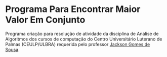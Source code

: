 # Programa Para Encontrar Maior Valor Em Conjunto

Programa criação para resolução de atividade da disciplina de Análise de Algoritmos dos cursos de computação do Centro Universitário Luterano de Palmas (CEULP/ULBRA) requerida pelo professor [Jackson Gomes de Sousa](https://github.com/jacksongomesbr).
